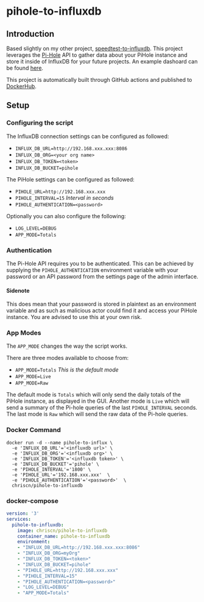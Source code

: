 # pihole-to-influxdb

## Introduction
Based slightly on my other project, [speedtest-to-influxdb](https://github.com/chriscn/speedtest-to-influxdb). This project leverages the [Pi-Hole](https://pi-hole.net/) API to gather data about your PiHole instance and store it inside of InfluxDB for your future projects. An example dashoard can be found [here](Pi-hole-grafana-dashboard.json).

This project is automatically built through GitHub actions and published to [DockerHub](https://hub.docker.com/r/chriscn/pihole-to-influxdb).

## Setup

### Configuring the script
The InfluxDB connection settings can be configured as followed:
- `INFLUX_DB_URL=http://192.168.xxx.xxx:8086`
- `INFLUX_DB_ORG=<your org name>`
- `INFLUX_DB_TOKEN=<token>`
- `INFLUX_DB_BUCKET=pihole`

The PiHole settings can be configured as followed:
- `PIHOLE_URL=http://192.168.xxx.xxx`
- `PIHOLE_INTERVAL=15` *Interval in seconds*
- `PIHOLE_AUTHENTICATION=<password>`

Optionally you can also configure the following:
- `LOG_LEVEL=DEBUG`
- `APP_MODE=Totals`

### Authentication
The Pi-Hole API requires you to be authenticated. This can be achieved by supplying the `PIHOLE_AUTHENTICATION` environment variable with your password or an API password from the settings page of the admin interface.

#### Sidenote
This does mean that your password is stored in plaintext as an environment variable and as such as malicious actor could find it and access your PiHole instance. You are advised to use this at your own risk.

### App Modes
The `APP_MODE` changes the way the script works. 

There are three modes available to choose from:
- `APP_MODE=Totals` *This is the default mode*
- `APP_MODE=Live`
- `APP_MODE=Raw`

The default mode is `Totals` which will only send the daily totals of the PiHole instance, as displayed in the GUI. Another mode is `Live` which will send a summary of the Pi-hole queries of the last `PIHOLE_INTERVAL` seconds. The last mode is `Raw` which will send the raw data of the Pi-hole queries.

### Docker Command
```
docker run -d --name pihole-to-influx \
  -e 'INFLUX_DB_URL'='<influxdb url>' \
  -e 'INFLUX_DB_ORG'='<influxdb org>' \
  -e 'INFLUX_DB_TOKEN'='<influxdb token>' \
  -e 'INFLUX_DB_BUCKET'='pihole' \
  -e 'PIHOLE_INTERVAL'='1800' \
  -e 'PIHOLE_URL'='192.168.xxx.xxx'  \
  -e 'PIHOLE_AUTHENTICATION'='<password>'  \
  chriscn/pihole-to-influxdb
```

### docker-compose
```yaml
version: '3'
services:
  pihole-to-influxdb:
    image: chriscn/pihole-to-influxdb
    container_name: pihole-to-influxdb
    environment:
    - "INFLUX_DB_URL=http://192.168.xxx.xxx:8086"
    - "INFLUX_DB_ORG=myOrg"
    - "INFLUX_DB_TOKEN=<token>"
    - "INFLUX_DB_BUCKET=pihole"
    - "PIHOLE_URL=http://192.168.xxx.xxx"
    - "PIHOLE_INTERVAL=15"
    - "PIHOLE_AUTHENTICATION=<password>"
    - "LOG_LEVEL=DEBUG"
    - "APP_MODE=Totals"
```